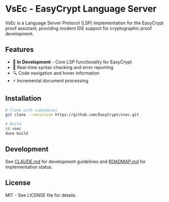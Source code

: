 # VsEc - EasyCrypt Language Server

VsEc is a Language Server Protocol (LSP) implementation for the EasyCrypt proof assistant, providing modern IDE support for cryptographic proof development.

## Features

- 🚧 **In Development** - Core LSP functionality for EasyCrypt
- 📝 Real-time syntax checking and error reporting
- 🔍 Code navigation and hover information
- ⚡ Incremental document processing

## Installation

```bash
# Clone with submodules
git clone --recursive https://github.com/EasyCrypt/vsec.git

# Build
cd vsec
dune build
```

## Development

See [CLAUDE.md](CLAUDE.md) for development guidelines and [ROADMAP.md](ROADMAP.md) for implementation status.

## License

MIT - See LICENSE file for details.